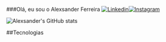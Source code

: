 ###Olá, eu sou o Alexsander Ferreira
[![Linkedin](https://img.shields.io/badge/LinkedIn-0077B5?style=for-the-badge&logo=linkedin&logoColor=white)](https://www.linkedin.com/in/alexsanderfs/)[![Instagram](https://img.shields.io/badge/Instagram-E4405F?style=for-the-badge&logo=instagram&logoColor=white)](https://www.instagram.com/alexsanderfrr/)

![Alexsander's GitHub stats](https://github-readme-stats.vercel.app/api?username=alexsanderfrr&show_icons=true&theme=radical)

##Tecnologias
<div style="display: inline_block"><br/>
<img align="center" alt=""html5 src="https://img.shields.io/badge/HTML5-E34F26?style=for-the-badge&logo=html5&logoColor=white"/> <img align="center" alt=""html5 src="https://img.shields.io/badge/CSS3-1572B6?style=for-the-badge&logo=css3&logoColor=white"/><img align="center" alt=""html5 src="https://img.shields.io/badge/JavaScript-F7DF1E?style=for-the-badge&logo=javascript&logoColor=black"/><img align="center" alt=""html5 src="https://img.shields.io/badge/Node.js-43853D?style=for-the-badge&logo=node.js&logoColor=white"/><img align="center" alt=""html5 src="https://img.shields.io/badge/React-20232A?style=for-the-badge&logo=react&logoColor=61DAFB"/><img align="center" alt=""html5 src="https://img.shields.io/badge/MySQL-00000F?style=for-the-badge&logo=mysql&logoColor=white"/><img align="center" alt=""html5 src="https://img.shields.io/badge/Java-ED8B00?style=for-the-badge&logo=openjdk&logoColor=white"/><img align="center" alt=""html5 src="https://img.shields.io/badge/Microsoft_Excel-217346?style=for-the-badge&logo=microsoft-excel&logoColor=white"/>
</div>
